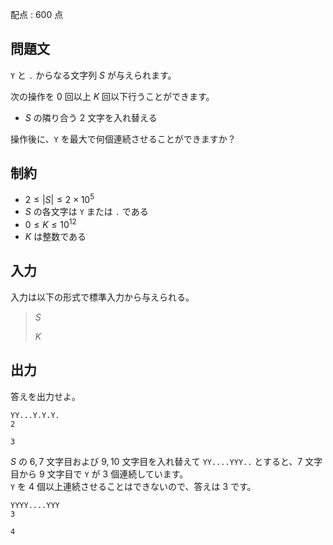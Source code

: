 配点 : $600$ 点

## 問題文

`Y` と `.` からなる文字列 $S$ が与えられます。  

次の操作を $0$ 回以上 $K$ 回以下行うことができます。  

- $S$ の隣り合う $2$ 文字を入れ替える

操作後に、`Y` を最大で何個連続させることができますか？

## 制約

- $2 \leq |S| \leq 2 \times 10^5$
- $S$ の各文字は `Y` または `.` である
- $0 \leq K \leq 10^{12}$
- $K$ は整数である

## 入力

入力は以下の形式で標準入力から与えられる。

> $S$
> 
> $K$

## 出力

答えを出力せよ。  

```input1
YY...Y.Y.Y.
2
```

```output1
3
```

$S$ の $6,7$ 文字目および $9,10$ 文字目を入れ替えて `YY....YYY..` とすると、$7$ 文字目から $9$ 文字目で `Y` が $3$ 個連続しています。<br>
`Y` を $4$ 個以上連続させることはできないので、答えは $3$ です。

```input2
YYYY....YYY
3
```

```output2
4
```